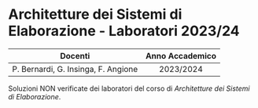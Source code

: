 # Architetture dei Sistemi di Elaborazione - Laboratori 2023/24

|              Docenti            | Anno Accademico |
|:-----------------------------------:|:---------------:|
| P. Bernardi, G. Insinga, F. Angione |    2023/2024    |

Soluzioni NON verificate dei laboratori del corso di *Architetture dei Sistemi di Elaborazione*.
